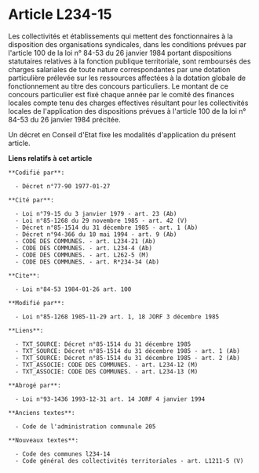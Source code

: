 # Article L234-15

Les collectivités et établissements qui mettent des fonctionnaires à la disposition des organisations syndicales, dans les
conditions prévues par l'article 100 de la loi n° 84-53 du 26 janvier 1984 portant dispositions statutaires relatives à la
fonction publique territoriale, sont remboursés des charges salariales de toute nature correspondantes par une dotation
particulière prélevée sur les ressources affectées à la dotation globale de fonctionnement au titre des concours
particuliers. Le montant de ce concours particulier est fixé chaque année par le comité des finances locales compte tenu des
charges effectives résultant pour les collectivités locales de l'application des dispositions prévues à l'article 100 de la
loi n° 84-53 du 26 janvier 1984 précitée.

Un décret en Conseil d'Etat fixe les modalités d'application du présent article.

**Liens relatifs à cet article**

	**Codifié par**:

	  - Décret n°77-90 1977-01-27

	**Cité par**:

	  - Loi n°79-15 du 3 janvier 1979 - art. 23 (Ab)
	  - Loi n°85-1268 du 29 novembre 1985 - art. 42 (V)
	  - Décret n°85-1514 du 31 décembre 1985 - art. 1 (Ab)
	  - Décret n°94-366 du 10 mai 1994 - art. 9 (Ab)
	  - CODE DES COMMUNES. - art. L234-21 (Ab)
	  - CODE DES COMMUNES. - art. L234-4 (Ab)
	  - CODE DES COMMUNES. - art. L262-5 (M)
	  - CODE DES COMMUNES. - art. R*234-34 (Ab)

	**Cite**:

	  - Loi n°84-53 1984-01-26 art. 100

	**Modifié par**:

	  - Loi n°85-1268 1985-11-29 art. 1, 18 JORF 3 décembre 1985

	**Liens**:

	  - TXT_SOURCE: Décret n°85-1514 du 31 décembre 1985
	  - TXT_SOURCE: Décret n°85-1514 du 31 décembre 1985 - art. 1 (Ab)
	  - TXT_SOURCE: Décret n°85-1514 du 31 décembre 1985 - art. 2 (Ab)
	  - TXT_ASSOCIE: CODE DES COMMUNES. - art. L234-12 (M)
	  - TXT_ASSOCIE: CODE DES COMMUNES. - art. L234-13 (M)

	**Abrogé par**:

	  - Loi n°93-1436 1993-12-31 art. 14 JORF 4 janvier 1994

	**Anciens textes**:

	  - Code de l'administration communale 205

	**Nouveaux textes**:

	  - Code des communes l234-14
	  - Code général des collectivités territoriales - art. L1211-5 (V)

